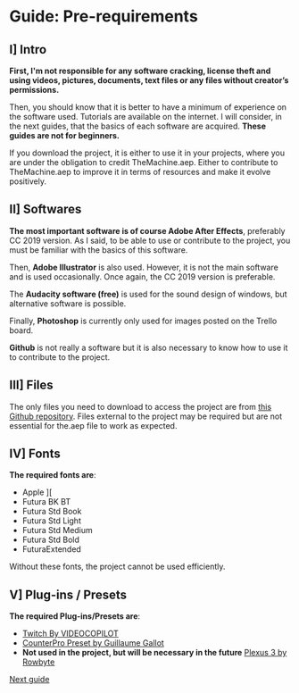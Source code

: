 # Guide: Pre-requirements

## I] Intro

  **First, I'm not responsible for any software cracking, license theft and using videos, pictures, documents, text files or any files without creator’s permissions.**
  
  Then, you should know that it is better to have a minimum of experience on the software used. Tutorials are available on the internet. I will consider, in the next guides, that the basics of each software are acquired.
  **These guides are not for beginners.**
  
  If you download the project, it is either to use it in your projects, where you are under the obligation to credit TheMachine.aep. Either to contribute to TheMachine.aep to improve it in terms of resources and make it evolve positively.

## II] Softwares

  **The most important software is of course Adobe After Effects**, preferably CC 2019 version.
  As I said, to be able to use or contribute to the project, you must be familiar with the basics of this software.
  
  Then, **Adobe Illustrator** is also used. However, it is not the main software and is used occasionally. Once again, the CC 2019 version is preferable.
  
  The **Audacity software (free)** is used for the sound design of windows, but alternative software is possible.
  
  Finally, **Photoshop** is currently only used for images posted on the Trello board.
  
  **Github** is not really a software but it is also necessary to know how to use it to contribute to the project.

## III] Files

  The only files you need to download to access the project are from [this Github repository](https://github.com/Elarson31/TheMachine.aep-Project). Files external to the project may be required but are not essential for the.aep file to work as expected.

## IV] Fonts

  **The required fonts are**:
  - Apple ][
  - Futura BK BT
  - Futura Std Book
  - Futura Std Light
  - Futura Std Medium
  - Futura Std Bold
  - FuturaExtended
  
  Without these fonts, the project cannot be used efficiently.

## V] Plug-ins / Presets

  **The required Plug-ins/Presets are**:
  - [Twitch By VIDEOCOPILOT](https://www.videocopilot.net/products/twitch/)
  - [CounterPro Preset by Guillaume Gallot](https://www.motion-cafe.com/preset-counterpro)
  - **Not used in the project, but will be necessary in the future** [Plexus 3 by Rowbyte](https://aescripts.com/plexus/)
 
[Next guide]()

